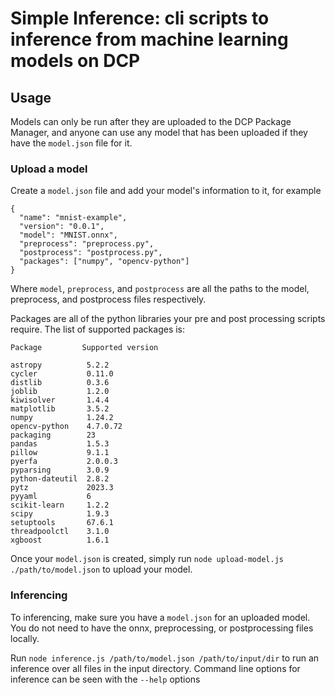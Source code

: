 # Simple Inference: cli scripts to inference from machine learning models on DCP

## Usage

Models can only be run after they are uploaded to the DCP Package Manager, and 
anyone can use any model that has been uploaded if they have the `model.json` file for it. 

### Upload a model

Create a `model.json` file and add your model's information to it, for example

```
{
  "name": "mnist-example",
  "version": "0.0.1",
  "model": "MNIST.onnx",
  "preprocess": "preprocess.py",
  "postprocess": "postprocess.py",
  "packages": ["numpy", "opencv-python"]
}
```

Where `model`, `preprocess`, and `postprocess` are all the paths to the model, preprocess, and postprocess files respectively. 

Packages are all of the python libraries your pre and post processing scripts require. The list of supported packages is:
```
Package         Supported version

astropy          5.2.2
cycler           0.11.0
distlib          0.3.6
joblib           1.2.0
kiwisolver       1.4.4
matplotlib       3.5.2
numpy            1.24.2
opencv-python    4.7.0.72
packaging        23
pandas           1.5.3
pillow           9.1.1
pyerfa           2.0.0.3
pyparsing        3.0.9
python-dateutil  2.8.2
pytz             2023.3
pyyaml           6
scikit-learn     1.2.2
scipy            1.9.3
setuptools       67.6.1
threadpoolctl    3.1.0
xgboost          1.6.1
```

Once your `model.json` is created, simply run `node upload-model.js ./path/to/model.json` to upload your model.

### Inferencing

To inferencing, make sure you have a `model.json` for an uploaded model. You do not need to have the onnx, preprocessing, or postprocessing files locally.

Run `node inference.js /path/to/model.json /path/to/input/dir` to run an inference over all files in the input directory. Command line options for inference can be seen with the `--help` options
